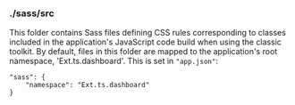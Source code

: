 ### ./sass/src

This folder contains Sass files defining CSS rules corresponding to classes
included in the application's JavaScript code build when using the classic toolkit.
By default, files in this folder are mapped to the application's root namespace, 'Ext.ts.dashboard'.
This is set in `"app.json"`:

    "sass": {
        "namespace": "Ext.ts.dashboard"
    }